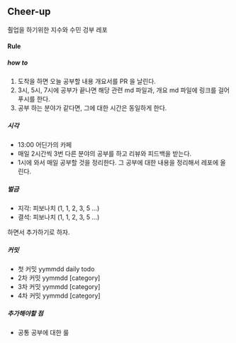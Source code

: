 ## Cheer-up

췰업을 하기위한 지수와 수민 겅부 레포



#### Rule

##### how to

1. 도착을 하면 오늘 공부할 내용 개요서를 PR 을 날린다. 
2. 3시, 5시, 7시에 공부가 끝나면 해당 관련 md 파일과, 개요 md 파일에 링크를 걸어 푸시를 한다. 
3. 공부 하는 분야가 같다면, 그에 대한 시간은 동일하게 한다.

##### 시각

- 13:00 어딘가의 카페 
- 매일 2시간씩 3번 다른 분야의 공부를 하고 리뷰와 피드백을 받는다. 
- 1시에 와서 매일 공부할 것을 정리한다. 그 공부에 대한 내용을 정리해서 레포에 올린다.

##### 벌금

- 지각: 피보나치 (1, 1, 2, 3, 5 ...)
- 결석: 피보나치 (1, 1, 2, 3, 5 ...) 

하면서 추가하기로 하자.

##### 커밋

- 첫 커밋
    yymmdd daily todo 
- 2차 커밋
    yymmdd [category] 
- 3차 커밋
    yymmdd [category]  
- 4차 커밋
    yymmdd [category]  



##### 추가해야할 점

- 공통 공부에 대한 룰 